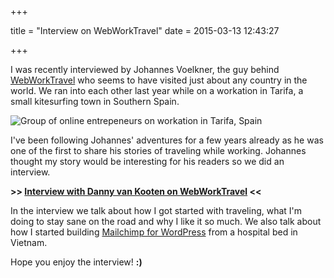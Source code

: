 +++

title = "Interview on WebWorkTravel"
date = 2015-03-13 12:43:27

+++

I was recently interviewed by Johannes Voelkner, the guy behind [WebWorkTravel](http://www.webworktravel.com/) who seems to have visited just about any country in the world. We ran into each other last year while on a workation in Tarifa, a small kitesurfing town in Southern Spain.

![Group of online entrepeneurs on workation in Tarifa, Spain](https://res.cloudinary.com/dannyvankooten/image/upload/v1426250848/workation_xkuikj.jpg)

I've been following Johannes' adventures for a few years already as he was one of the first to share his stories of traveling while working. Johannes thought my story would be interesting for his readers so we did an interview.


**>> [Interview with Danny van Kooten on WebWorkTravel](http://www.webworktravel.com/interview-with-danny-van-kooten/) <<**

In the interview we talk about how I got started with traveling, what I'm doing to stay sane on the road and why I like it so much. We also talk about how I started building [Mailchimp for WordPress](https://www.mc4wp.com/) from a hospital bed in Vietnam.

Hope you enjoy the interview! **:)**

